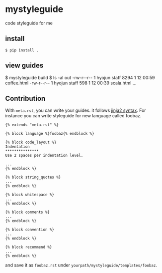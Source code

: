 # mystyleguide

code styleguide for me


## install

    $ pip install .

## view guides

   $ mystyleguide build
   $ ls -al out
   -rw-r--r--  1 hyojun  staff  8294  1 12 00:59 coffee.html
   -rw-r--r--  1 hyojun  staff   598  1 12 00:39 scala.html
   ...

## Contribution

With `meta.rst`, you can write your guides. it follows [jinja2 syntax][jinja2].
For instance you can write styleguide for new language called foobaz.


```
{% extends "meta.rst" %}

{% block language %}foobaz{% endblock %}

{% block code_layout %}
Indentation
***************
Use 2 spaces per indentation level.

...
{% endblock %}

{% block string_quotes %}
...
{% endblock %}

{% block whitespace %}
...
{% endblock %}

{% block comments %}
...
{% endblock %}

{% block convention %}
...
{% endblock %}

{% block recommend %}
...
{% endblock %}

```

and save it as `foobaz.rst` under `yourpath/mystyleguide/templates/foobaz`.


[jinja2]: http://jinja.pocoo.org/docs/dev/
